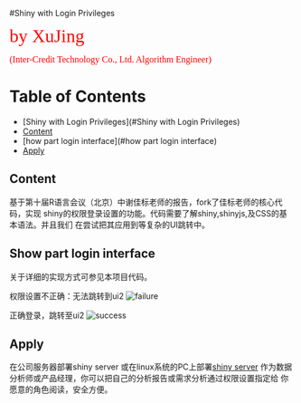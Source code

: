 #Shiny with Login Privileges

<font color=red size=6 face="hakuyoxingshu7000"> by  XuJing </font>

<font color=red size=3 face="Bodoni MT Poster Compressed">(Inter-Credit Technology  Co., Ltd. Algorithm Engineer)</font>

Table of Contents
=================

  * [Shiny with Login Privileges](#Shiny with Login Privileges)
  * [Content](#Content)
  * [how part login interface](#how part login interface)
  * [Apply](#Apply)
  

## Content

基于第十届R语言会议（北京）中谢佳标老师的报告，fork了佳标老师的核心代码，实现
shiny的权限登录设置的功能。代码需要了解shiny,shinyjs,及CSS的基本语法。并且我们
在尝试把其应用到等复杂的UI跳转中。


## Show part login interface 

关于详细的实现方式可参见本项目代码。

权限设置不正确：无法跳转到ui2
![failure]("pic/failure.png")

正确登录，跳转至ui2
![success]("pic/success.png")

## Apply

在公司服务器部署shiny server 或在linux系统的PC上部署[shiny server]('https://github.com/DataXujing/Install-R-rstudio-server-shiny-server-git')
作为数据分析师或产品经理，你可以把自己的分析报告或需求分析通过权限设置指定给
你愿意的角色阅读，安全方便。





